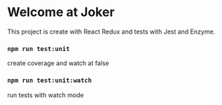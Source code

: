 # Welcome at Joker

This project is create with React Redux and tests with Jest and Enzyme.

### `npm run test:unit`

create coverage and watch at false

### `npm run test:unit:watch`

run tests with watch mode
